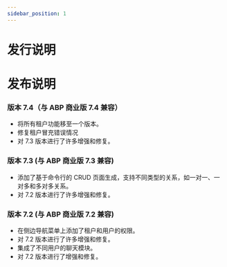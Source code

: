 ```yaml
---
sidebar_position: 1
---
```


# 发行说明
发布说明
=============


### 版本 7.4（与 ABP 商业版 7.4 兼容）

- 将所有租户功能移至一个版本。
- 修复租户冒充错误情况
- 对 7.3 版本进行了许多增强和修复。

### 版本 7.3 (与 ABP 商业版 7.3 兼容)

* 添加了基于命令行的 CRUD 页面生成，支持不同类型的关系，如一对一、一对多和多对多关系。
* 对 7.2 版本进行了许多增强和修复。

### 版本 7.2 (与 ABP 商业版 7.2 兼容)

* 在侧边导航菜单上添加了租户和用户的权限。
* 对 7.2 版本进行了许多增强和修复。
* 集成了不同用户的聊天模块。
* 对 7.2 版本进行了增强和修复。
